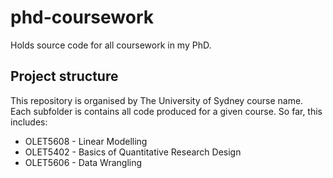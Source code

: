 # phd-coursework
Holds source code for all coursework in my PhD.

## Project structure

This repository is organised by The University of Sydney course name. Each subfolder is contains all code produced for a given course. So far, this includes:

* OLET5608 - Linear Modelling
* OLET5402 - Basics of Quantitative Research Design
* OLET5606 - Data Wrangling
